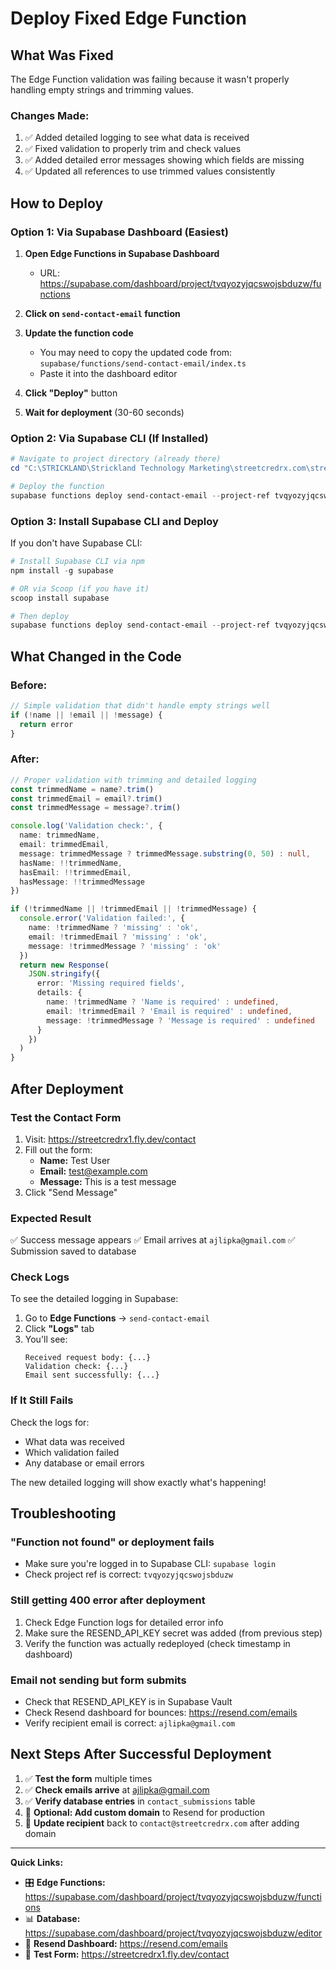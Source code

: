 # Deploy Fixed Edge Function

## What Was Fixed
The Edge Function validation was failing because it wasn't properly handling empty strings and trimming values.

### Changes Made:
1. ✅ Added detailed logging to see what data is received
2. ✅ Fixed validation to properly trim and check values
3. ✅ Added detailed error messages showing which fields are missing
4. ✅ Updated all references to use trimmed values consistently

## How to Deploy

### Option 1: Via Supabase Dashboard (Easiest)

1. **Open Edge Functions in Supabase Dashboard**
   - URL: https://supabase.com/dashboard/project/tvqyozyjqcswojsbduzw/functions

2. **Click on `send-contact-email` function**

3. **Update the function code**
   - You may need to copy the updated code from:
     `supabase/functions/send-contact-email/index.ts`
   - Paste it into the dashboard editor

4. **Click "Deploy"** button

5. **Wait for deployment** (30-60 seconds)

### Option 2: Via Supabase CLI (If Installed)

```powershell
# Navigate to project directory (already there)
cd "C:\STRICKLAND\Strickland Technology Marketing\streetcredrx.com\streetcredrx1"

# Deploy the function
supabase functions deploy send-contact-email --project-ref tvqyozyjqcswojsbduzw
```

### Option 3: Install Supabase CLI and Deploy

If you don't have Supabase CLI:

```powershell
# Install Supabase CLI via npm
npm install -g supabase

# OR via Scoop (if you have it)
scoop install supabase

# Then deploy
supabase functions deploy send-contact-email --project-ref tvqyozyjqcswojsbduzw
```

## What Changed in the Code

### Before:
```typescript
// Simple validation that didn't handle empty strings well
if (!name || !email || !message) {
  return error
}
```

### After:
```typescript
// Proper validation with trimming and detailed logging
const trimmedName = name?.trim()
const trimmedEmail = email?.trim()
const trimmedMessage = message?.trim()

console.log('Validation check:', {
  name: trimmedName,
  email: trimmedEmail,
  message: trimmedMessage ? trimmedMessage.substring(0, 50) : null,
  hasName: !!trimmedName,
  hasEmail: !!trimmedEmail,
  hasMessage: !!trimmedMessage
})

if (!trimmedName || !trimmedEmail || !trimmedMessage) {
  console.error('Validation failed:', {
    name: !trimmedName ? 'missing' : 'ok',
    email: !trimmedEmail ? 'missing' : 'ok',
    message: !trimmedMessage ? 'missing' : 'ok'
  })
  return new Response(
    JSON.stringify({ 
      error: 'Missing required fields',
      details: {
        name: !trimmedName ? 'Name is required' : undefined,
        email: !trimmedEmail ? 'Email is required' : undefined,
        message: !trimmedMessage ? 'Message is required' : undefined
      }
    })
  )
}
```

## After Deployment

### Test the Contact Form
1. Visit: https://streetcredrx1.fly.dev/contact
2. Fill out the form:
   - **Name:** Test User
   - **Email:** test@example.com
   - **Message:** This is a test message
3. Click "Send Message"

### Expected Result
✅ Success message appears
✅ Email arrives at `ajlipka@gmail.com`
✅ Submission saved to database

### Check Logs
To see the detailed logging in Supabase:

1. Go to **Edge Functions** → `send-contact-email`
2. Click **"Logs"** tab
3. You'll see:
   ```
   Received request body: {...}
   Validation check: {...}
   Email sent successfully: {...}
   ```

### If It Still Fails
Check the logs for:
- What data was received
- Which validation failed
- Any database or email errors

The new detailed logging will show exactly what's happening!

## Troubleshooting

### "Function not found" or deployment fails
- Make sure you're logged in to Supabase CLI: `supabase login`
- Check project ref is correct: `tvqyozyjqcswojsbduzw`

### Still getting 400 error after deployment
1. Check Edge Function logs for detailed error info
2. Make sure the RESEND_API_KEY secret was added (from previous step)
3. Verify the function was actually redeployed (check timestamp in dashboard)

### Email not sending but form submits
- Check that RESEND_API_KEY is in Supabase Vault
- Check Resend dashboard for bounces: https://resend.com/emails
- Verify recipient email is correct: `ajlipka@gmail.com`

## Next Steps After Successful Deployment

1. ✅ **Test the form** multiple times
2. ✅ **Check emails arrive** at ajlipka@gmail.com
3. ✅ **Verify database entries** in `contact_submissions` table
4. 🔄 **Optional: Add custom domain** to Resend for production
5. 🔄 **Update recipient** back to `contact@streetcredrx.com` after adding domain

---

**Quick Links:**
- 🎛️ **Edge Functions:** https://supabase.com/dashboard/project/tvqyozyjqcswojsbduzw/functions
- 📊 **Database:** https://supabase.com/dashboard/project/tvqyozyjqcswojsbduzw/editor
- 📧 **Resend Dashboard:** https://resend.com/emails
- 🧪 **Test Form:** https://streetcredrx1.fly.dev/contact
